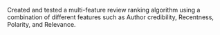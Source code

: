 Created and tested a multi-feature review ranking algorithm using a combination of different features such as Author credibility, Recentness, Polarity, and Relevance.
